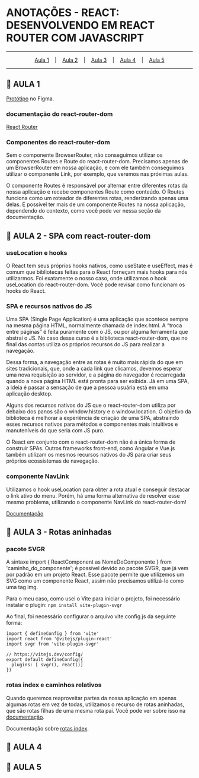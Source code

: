 # ANOTAÇÕES - REACT: DESENVOLVENDO EM REACT ROUTER COM JAVASCRIPT

--- 

<p align="center">
  <a href="#-aula-1">Aula 1</a> &nbsp;&nbsp;&nbsp;|&nbsp;&nbsp;&nbsp;
  <a href="#-aula-2">Aula 2</a> &nbsp;&nbsp;&nbsp;|&nbsp;&nbsp;&nbsp;
  <a href="#-aula-3">Aula 3</a> &nbsp;&nbsp;&nbsp;|&nbsp;&nbsp;&nbsp;
  <a href="#-aula-4">Aula 4</a> &nbsp;&nbsp;&nbsp;|&nbsp;&nbsp;&nbsp;
  <a href="#-aula-5">Aula 5</a> 

</p>

---

## 📌 AULA 1

[Protótipo](https://www.figma.com/file/nDTrIQxTu6aldQG0o0iAbj/Ol%C3%A1%2C-Mundo!---Projeto-React%3A-router?node-id=38%3A716) no Figma.

### documentação do react-router-dom
[React Router](https://reactrouter.com/en/6)

### Componentes do react-router-dom
Sem o componente BrowserRouter, não conseguimos utilizar os componentes Routes e Route do react-router-dom. Precisamos apenas de um BrowserRouter em nossa aplicação, e com ele também conseguimos utilizar o componente Link, por exemplo, que veremos nas próximas aulas.

O componente Routes é responsável por alternar entre diferentes rotas da nossa aplicação e recebe componentes Route como conteúdo.
O Routes funciona como um roteador de diferentes rotas, renderizando apenas uma delas. É possível ter mais de um componente Routes na nossa aplicação, dependendo do contexto, como você pode ver nessa seção da documentação.

## 📌 AULA 2 - SPA com react-router-dom
### useLocation e hooks
  O React tem seus próprios hooks nativos, como useState e useEffect, mas é comum que bibliotecas feitas para o React forneçam mais hooks para nós utilizarmos. Foi exatamente o nosso caso, onde utilizamos o hook useLocation do react-router-dom. Você pode revisar como funcionam os hooks do React.

### SPA e recursos nativos do JS
  Uma SPA (Single Page Application) é uma aplicação que acontece sempre na mesma página HTML, normalmente chamada de index.html. A “troca entre páginas” é feita puramente com o JS, ou por alguma ferramenta que abstrai o JS. No caso desse curso é a biblioteca react-router-dom, que no final das contas utiliza os próprios recursos do JS para realizar a navegação.

  Dessa forma, a navegação entre as rotas é muito mais rápida do que em sites tradicionais, que, onde a cada link que clicamos, devemos esperar uma nova requisição ao servidor, e a página do navegador é recarregada quando a nova página HTML está pronta para ser exibida. Já em uma SPA, a ideia é passar a sensação de que a pessoa usuária está em uma aplicação desktop.

  Alguns dos recursos nativos do JS que o react-router-dom utiliza por debaixo dos panos são o window.history e o window.location. O objetivo da biblioteca é melhorar a experiência de criação de uma SPA, abstraindo esses recursos nativos para métodos e componentes mais intuitivos e manuteníveis do que seria com JS puro.

  O React em conjunto com o react-router-dom não é a única forma de construir SPAs. Outros frameworks front-end, como Angular e Vue.js também utilizam os mesmos recursos nativos do JS para criar seus próprios ecossistemas de navegação.

### componente NavLink
  Utilizamos o hook useLocation para obter a rota atual e conseguir destacar o link ativo do menu. Porém, há uma forma alternativa de resolver esse mesmo problema, utilizando o componente NavLink do react-router-dom! 
  
  [Documentação](https://reactrouter.com/en/main/components/nav-link)



## 📌 AULA 3 - Rotas aninhadas
### pacote SVGR
  A sintaxe import { ReactComponent as NomeDoComponente } from 'caminho_do_componente'; é possível devido ao pacote SVGR, que já vem por padrão em um projeto React. Esse pacote permite que utilizemos um SVG como um componente React, assim não precisamos utilizá-lo como uma tag img.

  Para o meu caso, como usei o Vite para iniciar o projeto, foi necessário instalar o plugin: ```npm install vite-plugin-svgr```

  Ao final, foi necessário configurar o arquivo vite.config.js da seguinte forma:
  ```
  import { defineConfig } from 'vite'
  import react from '@vitejs/plugin-react'
  import svgr from 'vite-plugin-svgr'

  // https://vitejs.dev/config/
  export default defineConfig({
    plugins: [ svgr(), react()]
  })
  ```

### rotas index e caminhos relativos
Quando queremos reaproveitar partes da nossa aplicação em apenas algumas rotas em vez de todas, utilizamos o recurso de rotas aninhadas, que são rotas filhas de uma mesma rota pai. Você pode ver sobre isso na [documentação](https://reactrouter.com/en/main/start/overview#nested-routes).

 Documentação sobre [rotas index](https://reactrouter.com/en/main/start/concepts#index-routes).
 
## 📌 AULA 4
## 📌 AULA 5

